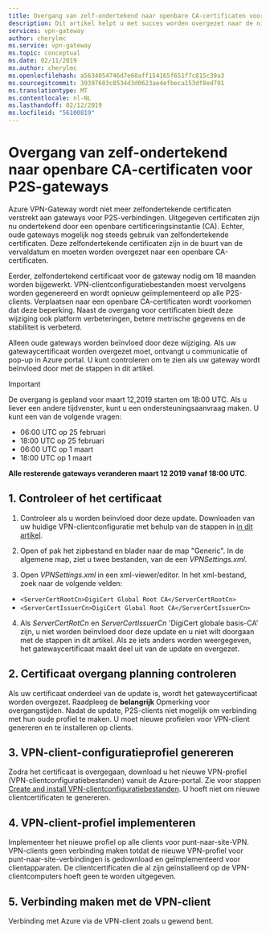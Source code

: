 ```yaml
---
title: Overgang van zelf-ondertekend naar openbare CA-certificaten voor P2S-gateways | Azure VPN-Gateway | Microsoft Docs
description: Dit artikel helpt u met succes worden overgezet naar de nieuwe openbare CA-certificaten voor P2S-gateways.
services: vpn-gateway
author: cherylmc
ms.service: vpn-gateway
ms.topic: conceptual
ms.date: 02/11/2019
ms.author: cherylmc
ms.openlocfilehash: a5634054746d7e60aff154165f651f7c815c39a3
ms.sourcegitcommit: 39397603c8534d3d0623ae4efbeca153df8ed791
ms.translationtype: MT
ms.contentlocale: nl-NL
ms.lasthandoff: 02/12/2019
ms.locfileid: "56100819"
---
```

# <a name="transition-from-self-signed-to-public-ca-certificates-for-p2s-gateways"></a>Overgang van zelf-ondertekend naar openbare CA-certificaten voor P2S-gateways

Azure VPN-Gateway wordt niet meer zelfondertekende certificaten verstrekt aan gateways voor P2S-verbindingen. Uitgegeven certificaten zijn nu ondertekend door een openbare certificeringsinstantie (CA). Echter, oude gateways mogelijk nog steeds gebruik van zelfondertekende certificaten. Deze zelfondertekende certificaten zijn in de buurt van de vervaldatum en moeten worden overgezet naar een openbare CA-certificaten.

Eerder, zelfondertekend certificaat voor de gateway nodig om 18 maanden worden bijgewerkt. VPN-clientconfiguratiebestanden moest vervolgens worden gegenereerd en wordt opnieuw geïmplementeerd op alle P2S-clients. Verplaatsen naar een openbare CA-certificaten wordt voorkomen dat deze beperking. Naast de overgang voor certificaten biedt deze wijziging ook platform verbeteringen, betere metrische gegevens en de stabiliteit is verbeterd.

Alleen oude gateways worden beïnvloed door deze wijziging. Als uw gatewaycertificaat worden overgezet moet, ontvangt u communicatie of pop-up in Azure portal. U kunt controleren om te zien als uw gateway wordt beïnvloed door met de stappen in dit artikel.

>[!IMPORTANT]
>De overgang is gepland voor maart 12,2019 starten om 18:00 UTC. Als u liever een andere tijdvenster, kunt u een ondersteuningsaanvraag maken. U kunt een van de volgende vragen:
>
>* 06:00 UTC op 25 februari
>* 18:00 UTC op 25 februari
>* 06:00 UTC op 1 maart
>* 18:00 UTC op 1 maart
>
>**Alle resterende gateways veranderen maart 12 2019 vanaf 18:00 UTC**.
>

## <a name="1-verify-your-certificate"></a>1. Controleer of het certificaat

1. Controleer als u worden beïnvloed door deze update. Downloaden van uw huidige VPN-clientconfiguratie met behulp van de stappen in [in dit artikel](point-to-site-vpn-client-configuration-azure-cert.md).

2. Open of pak het zipbestand en blader naar de map "Generic". In de algemene map, ziet u twee bestanden, van de een *VPNSettings.xml*.
3. Open *VPNSettings.xml* in een xml-viewer/editor. In het xml-bestand, zoek naar de volgende velden:

  * `<ServerCertRootCn>DigiCert Global Root CA</ServerCertRootCn>`
  * `<ServerCertIssuerCn>DigiCert Global Root CA</ServerCertIssuerCn>`
4. Als *ServerCertRotCn* en *ServerCertIssuerCn* 'DigiCert globale basis-CA' zijn, u niet worden beïnvloed door deze update en u niet wilt doorgaan met de stappen in dit artikel. Als ze iets anders worden weergegeven, het gatewaycertificaat maakt deel uit van de update en overgezet.

## <a name="2-check-certificate-transition-schedule"></a>2. Certificaat overgang planning controleren

Als uw certificaat onderdeel van de update is, wordt het gatewaycertificaat worden overgezet. Raadpleeg de **belangrijk** Opmerking voor overgangstijden. Nadat de update, P2S-clients niet mogelijk om verbinding met hun oude profiel te maken. U moet nieuwe profielen voor VPN-client genereren en te installeren op clients.

## <a name="3-generate-vpn-client-configuration-profile"></a>3. VPN-client-configuratieprofiel genereren

Zodra het certificaat is overgegaan, download u het nieuwe VPN-profiel (VPN-clientconfiguratiebestanden) vanuit de Azure-portal. Zie voor stappen [Create and install VPN-clientconfiguratiebestanden](point-to-site-vpn-client-configuration-azure-cert.md). U hoeft niet om nieuwe clientcertificaten te genereren.

## <a name="4-deploy-vpn-client-profile"></a>4. VPN-client-profiel implementeren

Implementeer het nieuwe profiel op alle clients voor punt-naar-site-VPN. VPN-clients geen verbinding maken totdat de nieuwe VPN-profiel voor punt-naar-site-verbindingen is gedownload en geïmplementeerd voor clientapparaten. De clientcertificaten die al zijn geïnstalleerd op de VPN-clientcomputers hoeft geen te worden uitgegeven.

## <a name="5-connect-the-vpn-client"></a>5. Verbinding maken met de VPN-client

Verbinding met Azure via de VPN-client zoals u gewend bent.
